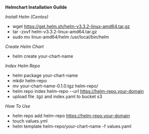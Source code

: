 
**Helmchart Installation Guilde**

*Install Helm (Centos)*
  - wget https://get.helm.sh/helm-v3.3.2-linux-amd64.tar.gz
  - tar -zxvf helm-v3.3.2-linux-amd64.tar.gz
  - sudo mv linux-amd64/helm /usr/local/bin/helm


*Create Helm Chart*
  - helm create your-chart-name


*Index Helm Repo*
  - helm package your-chart-name
  - mkdir helm-repo
  - mv your-chart-name-0.1.0.tgz helm-repo/
  - helm repo index helm-repo --url https://helm-repo.your-domain
  - upload file .tgz and index.yaml to bucket s3


*How To Use*
  - helm repo add helm-repo https://helm-repo.your-domain
  - touch values.yml
  - helm template <service-name> helm-repo/your-chart-name -f values.yaml




